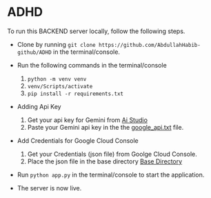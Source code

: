 # ADHD

To run this BACKEND server locally, follow the following steps. 

- Clone by running  `git clone https://github.com/AbdullahHabib-github/ADHD` in the terminal/console.
- Run the following commands in the terminal/console
    1. `python -m venv venv`
    2. `venv/Scripts/activate`
    3. `pip install -r requirements.txt`
- Adding Api Key
    1. Get your api key for Gemini from [Ai Studio](https://aistudio.google.com/app/apikey)
    2. Paste your Gemini api key in the the [google_api.txt](https://github.com/AbdullahHabib-github/ADHD/google_api.txt) file.

- Add Credentials for Google Cloud Console
    1. Get your Credentials (json file) from Goolge Cloud Console.
    2. Place the json file in the base directory [Base Directory](https://github.com/AbdullahHabib-github/ADHD)
- Run `python app.py` in  the terminal/console to start the application.
- The server is now live.
